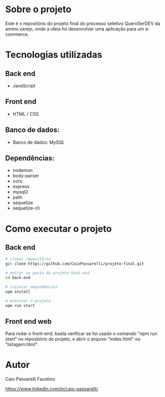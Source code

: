 # Sobre o projeto


Este é o repositório do projeto final do processo seletivo QueroSerDEV da ammo.varejo, onde a ideia foi desenvolver uma aplicação para um e-commerce.


# Tecnologias utilizadas
## Back end
- JavaScript
## Front end
- HTML / CSS 
## Banco de dados:
- Banco de dados: MySQL
## Dependências:
- nodemon
- body-parser
- cors
- express
- mysql2
- path
- sequelize
- sequelize-cli

# Como executar o projeto

## Back end



```bash
# clonar repositório
git clone https://github.com/CaioPassarelli/projeto-final.git

# entrar na pasta do projeto back-end
cd back-end

# instalar dependências
npm install 

# executar o projeto
npm run start
```

## Front end web

Para rodar o front-end, basta verificar se foi usado o comando "npm run start" no repositório do projeto, e abrir o arquivo "index.html" ou "listagem.html".

# Autor

Caio Passarelli Faustino

https://www.linkedin.com/in/caio-passarelli/
